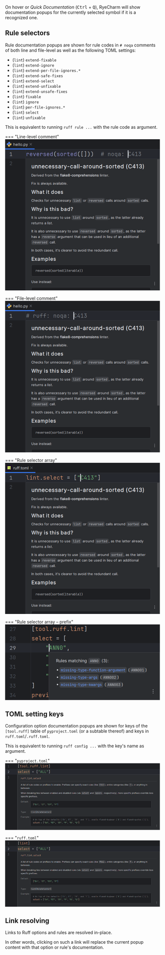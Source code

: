 On hover or <i>Quick Documentation</i> (<kbd>Ctrl</kbd> + <kbd>Q</kbd>),
RyeCharm will show documentation popups for the currently selected symbol
if it is a recognized one.


## Rule selectors

Rule documentation popups are shown for rule codes
in `# noqa` comments of both line and file-level
as well as the following TOML settings:

* (`lint`) `extend-fixable`
* (`lint`) `extend-ignore`
* (`lint`) `extend-per-file-ignores.*`
* (`lint`) `extend-safe-fixes`
* (`lint`) `extend-select`
* (`lint`) `extend-unfixable`
* (`lint`) `extend-unsafe-fixes`
* (`lint`) `fixable`
* (`lint`) `ignore`
* (`lint`) `per-file-ignores.*`
* (`lint`) `select`
* (`lint`) `unfixable`

This is equivalent to running `ruff rule ...` with the rule code as argument.

=== "Line-level comment"
    ![](../assets/ruff-documentation-demo-line-level-comment.png)

=== "File-level comment"
    ![](../assets/ruff-documentation-demo-file-level-comment.png)

=== "Rule selector array"
    ![](../assets/ruff-documentation-demo-rule-selector-array.png)

=== "Rule selector array &ndash; prefix"
    ![](../assets/ruff-documentation-demo-selector-rule-list.png)


## TOML setting keys

Configuration option documentation popups are shown for
keys of the `[tool.ruff]` table of `pyproject.toml` (or a subtable thereof)
and keys in `ruff.toml`/`.ruff.toml`.

This is equivalent to running `ruff config ...`
with the key's name as argument.

=== "`pyproject.toml`"
    ![](../assets/ruff-documentation-demo-pyproject-toml-setting-keys.png)

=== "`ruff.toml`"
    ![](../assets/ruff-documentation-demo-ruff-toml-setting-keys.png)


## Link resolving

Links to Ruff options and rules are resolved in-place.

In other words, clicking on such a link will replace the current popup content
with that option or rule's documentation.
